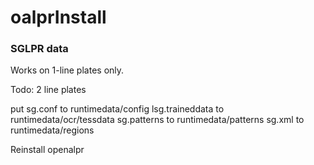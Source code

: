 # oalprInstall

### SGLPR data
Works on 1-line plates only. 

Todo: 2 line plates


put sg.conf to runtimedata/config
lsg.traineddata to runtimedata/ocr/tessdata
sg.patterns to runtimedata/patterns
sg.xml to runtimedata/regions

Reinstall openalpr 
